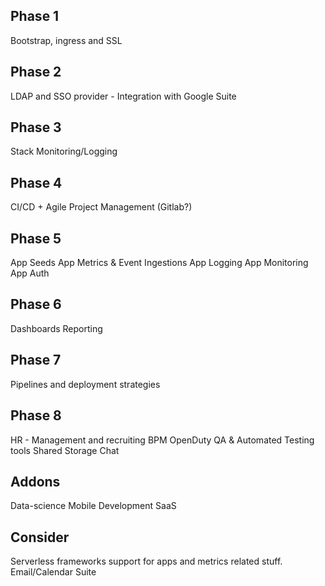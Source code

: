 Phase 1
-------
Bootstrap, ingress and SSL

Phase 2
-------
LDAP and SSO provider - Integration with Google Suite

Phase 3
-------
Stack Monitoring/Logging

Phase 4
-------
CI/CD + Agile Project Management (Gitlab?)

Phase 5
-------
App Seeds
App Metrics & Event Ingestions
App Logging
App Monitoring
App Auth

Phase 6
-------
Dashboards
Reporting

Phase 7
-------
Pipelines and deployment strategies

Phase 8
-------
HR - Management and recruiting
BPM
OpenDuty
QA & Automated Testing tools
Shared Storage
Chat

Addons
-------
Data-science
Mobile Development
SaaS

Consider
--------
Serverless frameworks support for apps and metrics related stuff.
Email/Calendar Suite
